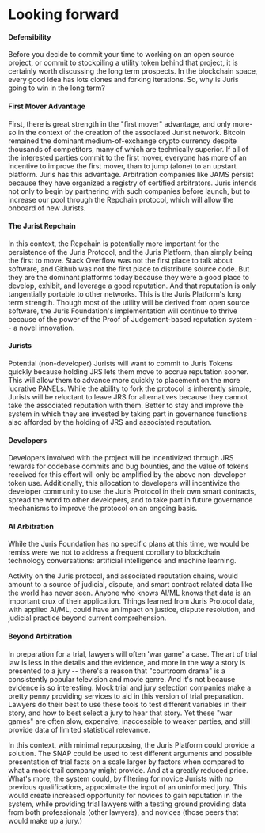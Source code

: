 # Looking forward

#### Defensibility

Before you decide to commit your time to working on an open source project, or commit to stockpiling a utility token behind that project, it is certainly worth discussing the long term prospects. In the blockchain space, every good idea has lots clones and forking iterations. So, why is Juris going to win in the long term?

#### First Mover Advantage

First, there is great strength in the "first mover" advantage, and only more-so in the context of the creation of the associated Jurist network. Bitcoin remained the dominant medium-of-exchange crypto currency despite thousands of competitors, many of which are technically superior. If all of the interested parties commit to the first mover, everyone has more of an incentive to improve the first mover, than to jump \(alone\) to an upstart platform. Juris has this advantage. Arbitration companies like JAMS persist because they have organized a registry of certified arbitrators. Juris intends not only to begin by partnering with such companies before launch, but to increase our pool through the Repchain protocol, which will allow the onboard of new Jurists.

#### The Jurist Repchain

In this context, the Repchain is potentially more important for the persistence of the Juris Protocol, and the Juris Platform, than simply being the first to move. Stack Overflow was not the first place to talk about software, and Github was not the first place to distribute source code. But they are the dominant platforms today because they were a good place to develop, exhibit, and leverage a good reputation. And that reputation is only tangentially portable to other networks. This is the Juris Platform's long term strength. Though most of the utility will be derived from open source software, the Juris Foundation's implementation will continue to thrive because of the power of the Proof of Judgement-based reputation system -- a novel innovation.

#### Jurists

Potential \(non-developer\) Jurists will want to commit to Juris Tokens quickly because holding JRS lets them move to accrue reputation sooner. This will allow them to advance more quickly to placement on the more lucrative PANELs. While the ability to fork the protocol is inherently simple, Jurists will be reluctant to leave JRS for alternatives because they cannot take the associated reputation with them. Better to stay and improve the system in which they are invested by taking part in governance functions also afforded by the holding of JRS and associated reputation.

#### Developers

Developers involved with the project will be incentivized through JRS rewards for codebase commits and bug bounties, and the value of tokens received for this effort will only be amplified by the above non-developer token use. Additionally, this allocation to developers will incentivize the developer community to use the Juris Protocol in their own smart contracts, spread the word to other developers, and to take part in future governance mechanisms to improve the protocol on an ongoing basis.

#### AI Arbitration

While the Juris Foundation has no specific plans at this time, we would be remiss were we not to address a frequent corollary to blockchain technology conversations: artificial intelligence and machine learning.

Activity on the Juris protocol, and associated reputation chains, would amount to a source of judicial, dispute, and smart contract related data like the world has never seen. Anyone who knows AI/ML knows that data is an important crux of their application. Things learned from Juris Protocol data, with applied AI/ML, could have an impact on justice, dispute resolution, and judicial practice beyond current comprehension.

#### Beyond Arbitration

In preparation for a trial, lawyers will often 'war game' a case. The art of trial law is less in the details and the evidence, and more in the way a story is presented to a jury -- there's a reason that "courtroom drama" is a consistently popular television and movie genre. And it's not because evidence is so interesting. Mock trial and jury selection companies make a pretty penny providing services to aid in this version of trial preparation. Lawyers do their best to use these tools to test different variables in their story, and how to best select a jury to hear that story. Yet these "war games" are often slow, expensive, inaccessible to weaker parties, and still provide data of limited statistical relevance.

In this context, with minimal repurposing, the Juris Platform could provide a solution. The SNAP could be used to test different arguments and possible presentation of trial facts on a scale larger by factors when compared to what a mock trail company might provide. And at a greatly reduced price. What's more, the system could, by filtering for novice Jurists with no previous qualifications, approximate the input of an uninformed jury. This would create increased opportunity for novices to gain reputation in the system, while providing trial lawyers with a testing ground providing data from both professionals \(other lawyers\), and novices \(those peers that would make up a jury.\)

